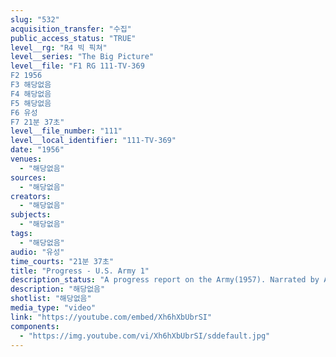 ```yaml
---
slug: "532"
acquisition_transfer: "수집"
public_access_status: "TRUE"
level__rg: "R4 빅 픽쳐"
level__series: "The Big Picture"
level__file: "F1 RG 111-TV-369
F2 1956
F3 해당없음
F4 해당없음
F5 해당없음
F6 유성
F7 21분 37초"
level__file_number: "111"
level__local_identifier: "111-TV-369"
date: "1956"
venues: 
  - "해당없음"
sources: 
  - "해당없음"
creators: 
  - "해당없음"
subjects: 
  - "해당없음"
tags: 
  - "해당없음"
audio: "유성"
time_courts: "21분 37초"
title: "Progress - U.S. Army 1"
description_status: "A progress report on the Army(1957). Narrated by Alexander Scourby. It features music scored by the U.S. Army Field Band."
description: "해당없음"
shotlist: "해당없음"
media_type: "video"
link: "https://youtube.com/embed/Xh6hXbUbrSI"
components: 
  - "https://img.youtube.com/vi/Xh6hXbUbrSI/sddefault.jpg"
---
```

